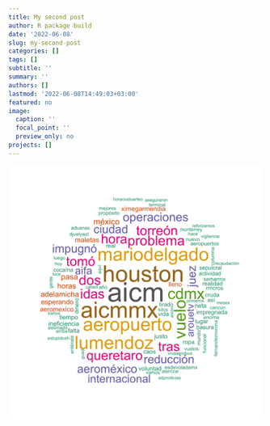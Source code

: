```yaml
---
title: My second post
author: R package build
date: '2022-06-08'
slug: my-second-post
categories: []
tags: []
subtitle: ''
summary: ''
authors: []
lastmod: '2022-06-08T14:49:03+03:00'
featured: no
image:
  caption: ''
  focal_point: ''
  preview_only: no
projects: []
---
```



<img src="se_twitter.png"/>
